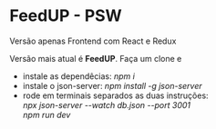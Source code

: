 # FeedUP - PSW

Versão apenas Frontend com React e Redux

Versão mais atual é **FeedUP**. Faça um clone e 
* instale as dependêcias: *npm i*
* instale o json-server: *npm install -g json-server*
* rode em terminais separados as duas instruções:<br/>
*npx json-server --watch db.json --port 3001* <br/>
*npm run dev*

